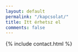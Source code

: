 ```yaml
---
layout: default
permalink: "/kapcsolat/"
title: Itt érhetsz el
comments: false
---
```


{% include contact.html %}